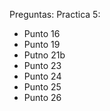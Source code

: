 Preguntas:
Practica 5:
- Punto 16
- Punto 19
- Putno 21b
- Punto 23
- Punto 24
- Punto 25
- Punto 26
